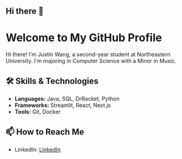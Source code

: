 ## Hi there 👋
# Welcome to My GitHub Profile

Hi there! I'm Justin Wang, a second-year student at Northeastern University. I'm majoring in Computer Science with a Minor in Music. 

## 🛠️ Skills & Technologies
- **Languages:** Java, SQL, DrRacket, Python
- **Frameworks:** Streamlit, React, Next.js
- **Tools:** Git, Docker

## 📫 How to Reach Me
- LinkedIn: [LinkedIn](www.linkedin.com/in/justin-wang-209a33176)

<!--
**Juwang110/Juwang110** is a ✨ _special_ ✨ repository because its `README.md` (this file) appears on your GitHub profile.

Here are some ideas to get you started:

- 🔭 I’m currently working on ...
- 🌱 I’m currently learning ...
- 👯 I’m looking to collaborate on ...
- 🤔 I’m looking for help with ...
- 💬 Ask me about ...
- 📫 How to reach me: ...
- 😄 Pronouns: ...
- ⚡ Fun fact: ...
-->
